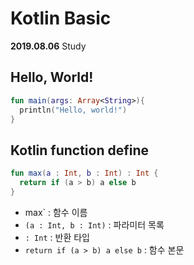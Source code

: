 # Kotlin Basic

**2019.08.06** Study

## Hello, World!

```kotlin
fun main(args: Array<String>){
  println("Hello, world!")
}
```



## Kotlin function define

```kotlin
fun max(a : Int, b : Int) : Int {
  return if (a > b) a else b
}
```

- max` : 함수 이름
- `(a : Int, b : Int)` : 파라미터 목록
- `: Int` :  반환 타입
- `return if (a > b) a else b` : 함수 본문
